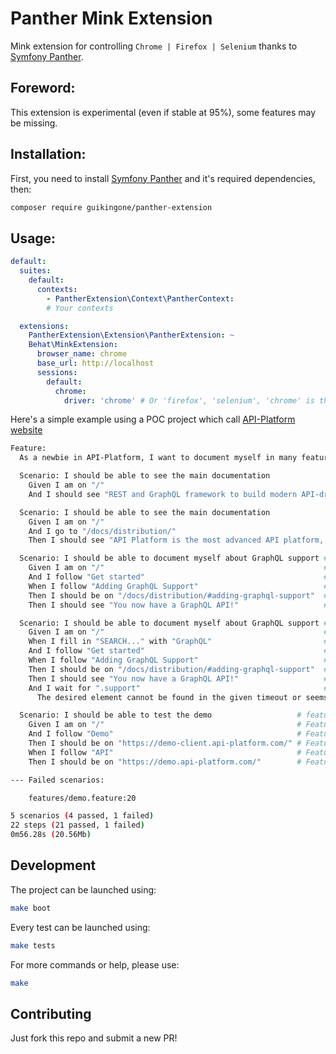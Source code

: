 Panther Mink Extension
======================

Mink extension for controlling `Chrome | Firefox | Selenium` thanks to [Symfony Panther](https://github.com/symfony/panther).

## Foreword:

This extension is experimental (even if stable at 95%), some features may be missing.

## Installation:

First, you need to install [Symfony Panther](https://github.com/symfony/panther) and it's required dependencies, then:

```bash
composer require guikingone/panther-extension
```

## Usage:

```yaml
default:
  suites:
    default:
      contexts:
        - PantherExtension\Context\PantherContext:
        # Your contexts

  extensions:
    PantherExtension\Extension\PantherExtension: ~
    Behat\MinkExtension:
      browser_name: chrome
      base_url: http://localhost
      sessions:
        default:
          chrome:
            driver: 'chrome' # Or 'firefox', 'selenium', 'chrome' is the default value
```

Here's a simple example using a POC project which call [API-Platform website](https://api-platform.com/)

```bash
Feature:
  As a newbie in API-Platform, I want to document myself in many features

  Scenario: I should be able to see the main documentation                            # features/demo.feature:4
    Given I am on "/"                                                                 # FeatureContext::visit()
    And I should see "REST and GraphQL framework to build modern API-driven projects" # FeatureContext::assertPageContainsText()

  Scenario: I should be able to see the main documentation                                            # features/demo.feature:8
    Given I am on "/"                                                                                 # FeatureContext::visit()
    And I go to "/docs/distribution/"                                                                 # FeatureContext::visit()
    Then I should see "API Platform is the most advanced API platform, in any framework or language." # FeatureContext::assertPageContainsText()

  Scenario: I should be able to document myself about GraphQL support # features/demo.feature:13
    Given I am on "/"                                                 # FeatureContext::visit()
    And I follow "Get started"                                        # FeatureContext::clickLink()
    When I follow "Adding GraphQL Support"                            # FeatureContext::clickLink()
    Then I should be on "/docs/distribution/#adding-graphql-support"  # FeatureContext::assertPageAddress()
    Then I should see "You now have a GraphQL API!"                   # FeatureContext::assertPageContainsText()

  Scenario: I should be able to document myself about GraphQL support # features/demo.feature:20
    Given I am on "/"                                                 # FeatureContext::visit()
    When I fill in "SEARCH..." with "GraphQL"                         # FeatureContext::fillField()
    And I follow "Get started"                                        # FeatureContext::clickLink()
    When I follow "Adding GraphQL Support"                            # FeatureContext::clickLink()
    Then I should be on "/docs/distribution/#adding-graphql-support"  # FeatureContext::assertPageAddress()
    Then I should see "You now have a GraphQL API!"                   # FeatureContext::assertPageContainsText()
    And I wait for ".support"                                         # PantherExtension\Context\PantherContext::iWaitForElement()
      The desired element cannot be found in the given timeout or seems to appear later than expected. (PantherExtension\Driver\Exception\LogicException)

  Scenario: I should be able to test the demo                   # features/demo.feature:29
    Given I am on "/"                                           # FeatureContext::visit()
    And I follow "Demo"                                         # FeatureContext::clickLink()
    Then I should be on "https://demo-client.api-platform.com/" # FeatureContext::assertPageAddress()
    When I follow "API"                                         # FeatureContext::clickLink()
    Then I should be on "https://demo.api-platform.com/"        # FeatureContext::assertPageAddress()

--- Failed scenarios:

    features/demo.feature:20

5 scenarios (4 passed, 1 failed)
22 steps (21 passed, 1 failed)
0m56.28s (20.56Mb)
```

## Development

The project can be launched using: 

```bash
make boot
```

Every test can be launched using:

```bash
make tests
```

For more commands or help, please use: 

```bash
make
```

## Contributing

Just fork this repo and submit a new PR!
